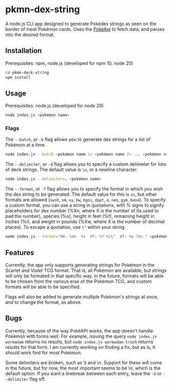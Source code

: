 # pkmn-dex-string
A node.js CLI app designed to generate Pokédex strings as seen on the border of most Pokémon cards. Uses the [PokéApi](https://pokeapi.co/) to fetch data, and parses into the desired format.

## Installation
Prerequisites: npm, node.js (developed for npm 10, node 20)
```bash
cd pkmn-deck-string
npm install
```

## Usage
Prerequisites: node.js (developed for node 20)
```bash
node index.js <pokémon name>
```

### Flags
The `--batch`, or `-b` flag allows you to generate dex strings for a list of Pokémon at a time.
```bash
node index.js --batch <pokémon name 1> <pokémon name 2> ... <pokémon name n>
```

The `--delimiter`, or `-d` flag allows you to specify a custom delimeter for lists of deck strings. The default value is `\n`, or a newline character.
```bash
node index.js --delimiter=, <pokémon name>
```

The `--format`, or `-f` flag allows you to specify the format in which you wish the dex string to be generated. The default value for this is `sv`, but other formats are allowed (`swsh`, `sm`, `xy`, `bw`, `hgss`, `dppt`, `e`, `neo`, `gym`, `base`). To specify a custom format, you can use a string in quotations, with % signs to signify placeholders for dex number (%Xn, where X is the number of 0s used to pad the number), species (%s), height in feet (%f), remaining height in inches (%i), and weight in pounds (%Xw, where X is the number of decimal places). To escape a quotation, use `\"` within your string.
```bash
node index.js --format="NO. %4n  %s  HT: %f'%i\"  WT: %w lbs." <pokémon name>
```

## Features
Currently, the app only supports generating strings for Pokémon in the Scarlet and Violet TCG format. That is, all Pokémon are available, but strings will only be formated in that specific way. In the future, formats will be able to be chosen from the various eras of the Pokémon TCG, and custom formats will be able to be specified.

Flags will also be added to generate multiple Pokémon's strings at once, and to change the format, as above.

## Bugs
Currently, because of the way PokéAPI works, the app doesn't handle Pokémon with forms well. For example, issuing the query `node index.js wormadam` returns no results, but `node index.js wormadam-trash` returns results for that form. I am currently working on finding a fix, but as is, it should work find for most Pokémon.

Some delimiters are broken, such as \t and \n. Support for these will come in the future, but for now, the most important seems to be \n, which is the default option. If you want a linebreak between each entry, leave the `-d` or `--delimiter` flag off.